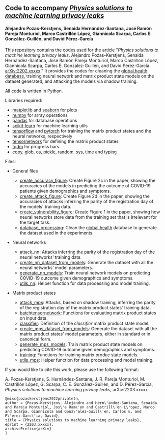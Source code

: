 ## Code to accompany *[Physics solutions to machine learning privacy leaks](https://www.arxiv.org/abs/2203.xxxxx)*
#### Alejandro Pozas-Kerstjens, Senaida Hernández-Santana, José Ramón Pareja Monturiol, Marco Castrillón López, Giannicola Scarpa, Carlos E. González-Guillén, and David Pérez-García

This repository contains the codes used for the article "*Physics solutions to machine learning privacy leaks*. Alejandro Pozas-Kerstjens, Senaida Hernández-Santana, José Ramón Pareja Monturiol, Marco Castrillón López, Giannicola Scarpa, Carlos E. González-Guillén, and David Pérez-García. [arXiv:2202.xxxxx](https://www.arxiv.org/abs/2202.xxxxx)." It provides the codes for cleaning the [global.health database](https://global.health/), training neural network and matrix product state models on the dataset generated, and attacking the models via shadow training.

All code is written in Python.

Libraries required:
- [matplotlib](https://matplotlib.org/) and [seaborn](https://seaborn.pydata.org/) for plots
- [numpy](https://numpy.org) for array operations
- [pandas](https://pandas.pydata.org/) for database operations
- [scikit-learn](https://scikit-learn.org) for machine learning utils
- [tensorflow](https://www.tensorflow.org) and [pytorch](https://pytorch.org) for training the matrix product states and the neural networks, respectively
- [tensornetwork](https://tensornetwork.readthedocs.io/en/latest/) for defining the matrix product states
- [tqdm](https://tqdm.github.io/) for progress bars
- [copy](https://docs.python.org/3/library/copy.html), [glob](https://docs.python.org/3/library/glob.html), [os](https://docs.python.org/3/library/os.html), [pickle](https://docs.python.org/3/library/pickle.html), [random](https://docs.python.org/3/library/random.html), [sys](https://docs.python.org/3/library/sys.html), [time](https://docs.python.org/3/library/time.html) and [typing](https://docs.python.org/3/library/typing.html)

Files:

- General files
  - [create_accuracy_figure](https://github.com/apozas/private-tn/blob/main/create_accuracy_figure.py): Create Figure 2c in the paper, showing the accuracies of the models in predicting the outcome of COVID-19 patients given demographics and symptoms.
  - [create_attack_figure](https://github.com/apozas/private-tn/blob/main/create_attack_figure.py): Create Figure 2d in the paper, showing the accuracies of attacks inferring the parity of the registration day of the models' training data.
  - [create_vulnerability_figure](https://github.com/apozas/private-tn/blob/main/create_vulnerability_figure.py): Create Figure 1 in the paper, showing how neural networks store data from the training set that is irrelevant for the target task.
  - [database_processing](https://github.com/apozas/private-tn/blob/main/database_processing.py): Clean the [global.health](https://global.health/) database to generate the dataset used in the experiments.


- Neural networks
  - [attack_nn](https://github.com/apozas/private-tn/blob/main/neural_networks/attack_nn.py): Attacks inferring the parity of the registration day of the neural networks' training data.
  - [create_nn_dataset_from_models](https://github.com/apozas/private-tn/blob/main/neural_networks/create_nn_dataset_from_models.py): Generate the dataset with all the neural networks' model parameters.
  - [generate_nn_models](https://github.com/apozas/private-tn/blob/main/neural_networks/generate_nn_models.py): Train neural network models on predicting COVID-19 outcome given demographics and symptoms.
  - [utils_nn](https://github.com/apozas/private-tn/blob/main/neural_networks/utils_nn.py): Helper function for data processing and model training.


- Matrix product states
  - [attack_mps](https://github.com/apozas/private-tn/blob/main/matrix_product_states/attack_mps.py): Attacks, based on shadow training, inferring the parity of the registration day of the matrix product states' training data.
  - [batchtensornetwork](https://github.com/apozas/private-tn/blob/main/matrix_product_states/batchtensornetwork.py): Functions for evaluating matrix product states on input data.
  - [classifier](https://github.com/apozas/private-tn/blob/main/matrix_product_states/classifier.py): Definition of the _classifier_ matrix product state model.
  - [create_mps_dataset_from_models](https://github.com/apozas/private-tn/blob/main/matrix_product_states/create_mps_dataset_from_models.py): Generate the dataset with all the matrix product states' model parameters, either in standard or in canonical form.
  - [generate_mps_models](https://github.com/apozas/private-tn/blob/main/matrix_product_states/generate_mps_models.py): Train matrix product state models on predicting COVID-19 outcome given demographics and symptoms.
  - [training](https://github.com/apozas/private-tn/blob/main/matrix_product_states/training.py): Functions for training matrix produc state models.
  - [utils_mps](https://github.com/apozas/private-tn/blob/main/matrix_product_states/utils_mps.py): Helper function for data processing and model training.

If you would like to cite this work, please use the following format:

A. Pozas-Kerstjens, S. Hernández-Santana, J. R. Pareja Monturiol, M. Castrillón López, G. Scarpa, C. E. González-Guillén, and D. Pérez-García, _Physics solutions to machine learning privacy leaks_, arXiv:2203.xxxxx

```
@misc{pozaskerstjens2022privatetn,
author = {Pozas-Kerstjens, Alejandro and Hern\'andez-Santana, Senaida and Pareja Monturiol, Jos\'e Ram\'on and Castrill\'on L\'opez, Marco and Scarpa, Giannicola and Gonz\'alez-Guill\'en, Carlos E. and P\'erez-Garc\'ia, David},
title = {Physics solutions to machine learning privacy leaks},
eprint = {2203.xxxxx},
archivePrefix={arXiv}
}
```
